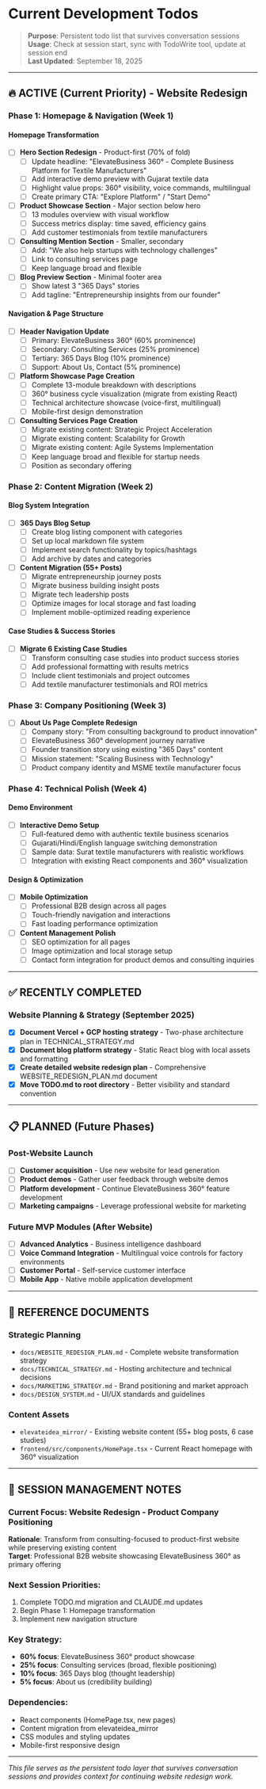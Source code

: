 # Current Development Todos

> **Purpose**: Persistent todo list that survives conversation sessions  
> **Usage**: Check at session start, sync with TodoWrite tool, update at session end  
> **Last Updated**: September 18, 2025

---

## 🔥 **ACTIVE (Current Priority) - Website Redesign**

### Phase 1: Homepage & Navigation (Week 1)
#### Homepage Transformation
- [ ] **Hero Section Redesign** - Product-first (70% of fold)
  - [ ] Update headline: "ElevateBusiness 360° - Complete Business Platform for Textile Manufacturers"
  - [ ] Add interactive demo preview with Gujarat textile data
  - [ ] Highlight value props: 360° visibility, voice commands, multilingual
  - [ ] Create primary CTA: "Explore Platform" / "Start Demo"
- [ ] **Product Showcase Section** - Major section below hero
  - [ ] 13 modules overview with visual workflow
  - [ ] Success metrics display: time saved, efficiency gains
  - [ ] Add customer testimonials from textile manufacturers
- [ ] **Consulting Mention Section** - Smaller, secondary
  - [ ] Add: "We also help startups with technology challenges"
  - [ ] Link to consulting services page
  - [ ] Keep language broad and flexible
- [ ] **Blog Preview Section** - Minimal footer area
  - [ ] Show latest 3 "365 Days" stories
  - [ ] Add tagline: "Entrepreneurship insights from our founder"

#### Navigation & Page Structure
- [ ] **Header Navigation Update**
  - [ ] Primary: ElevateBusiness 360° (60% prominence)
  - [ ] Secondary: Consulting Services (25% prominence)
  - [ ] Tertiary: 365 Days Blog (10% prominence)  
  - [ ] Support: About Us, Contact (5% prominence)
- [ ] **Platform Showcase Page Creation**
  - [ ] Complete 13-module breakdown with descriptions
  - [ ] 360° business cycle visualization (migrate from existing React)
  - [ ] Technical architecture showcase (voice-first, multilingual)
  - [ ] Mobile-first design demonstration
- [ ] **Consulting Services Page Creation**
  - [ ] Migrate existing content: Strategic Project Acceleration
  - [ ] Migrate existing content: Scalability for Growth
  - [ ] Migrate existing content: Agile Systems Implementation
  - [ ] Keep language broad and flexible for startup needs
  - [ ] Position as secondary offering

### Phase 2: Content Migration (Week 2)
#### Blog System Integration
- [ ] **365 Days Blog Setup**
  - [ ] Create blog listing component with categories
  - [ ] Set up local markdown file system
  - [ ] Implement search functionality by topics/hashtags
  - [ ] Add archive by dates and categories
- [ ] **Content Migration (55+ Posts)**
  - [ ] Migrate entrepreneurship journey posts
  - [ ] Migrate business building insight posts  
  - [ ] Migrate tech leadership posts
  - [ ] Optimize images for local storage and fast loading
  - [ ] Implement mobile-optimized reading experience

#### Case Studies & Success Stories  
- [ ] **Migrate 6 Existing Case Studies**
  - [ ] Transform consulting case studies into product success stories
  - [ ] Add professional formatting with results metrics
  - [ ] Include client testimonials and project outcomes
  - [ ] Add textile manufacturer testimonials and ROI metrics

### Phase 3: Company Positioning (Week 3)
- [ ] **About Us Page Complete Redesign**
  - [ ] Company story: "From consulting background to product innovation"
  - [ ] ElevateBusiness 360° development journey narrative
  - [ ] Founder transition story using existing "365 Days" content
  - [ ] Mission statement: "Scaling Business with Technology"
  - [ ] Product company identity and MSME textile manufacturer focus

### Phase 4: Technical Polish (Week 4)
#### Demo Environment
- [ ] **Interactive Demo Setup**
  - [ ] Full-featured demo with authentic textile business scenarios
  - [ ] Gujarati/Hindi/English language switching demonstration
  - [ ] Sample data: Surat textile manufacturers with realistic workflows
  - [ ] Integration with existing React components and 360° visualization

#### Design & Optimization
- [ ] **Mobile Optimization**
  - [ ] Professional B2B design across all pages
  - [ ] Touch-friendly navigation and interactions
  - [ ] Fast loading performance optimization
- [ ] **Content Management Polish**
  - [ ] SEO optimization for all pages
  - [ ] Image optimization and local storage setup
  - [ ] Contact form integration for product demos and consulting inquiries

---

## ✅ **RECENTLY COMPLETED**

### Website Planning & Strategy (September 2025)
- [x] **Document Vercel + GCP hosting strategy** - Two-phase architecture plan in TECHNICAL_STRATEGY.md
- [x] **Document blog platform strategy** - Static React blog with local assets and formatting
- [x] **Create detailed website redesign plan** - Comprehensive WEBSITE_REDESIGN_PLAN.md document
- [x] **Move TODO.md to root directory** - Better visibility and standard convention

---

## 📋 **PLANNED (Future Phases)**

### Post-Website Launch
- [ ] **Customer acquisition** - Use new website for lead generation
- [ ] **Product demos** - Gather user feedback through website demos
- [ ] **Platform development** - Continue ElevateBusiness 360° feature development
- [ ] **Marketing campaigns** - Leverage professional website for marketing

### Future MVP Modules (After Website)
- [ ] **Advanced Analytics** - Business intelligence dashboard
- [ ] **Voice Command Integration** - Multilingual voice controls for factory environments
- [ ] **Customer Portal** - Self-service customer interface
- [ ] **Mobile App** - Native mobile application development

---

## 📝 **REFERENCE DOCUMENTS**

### Strategic Planning
- `docs/WEBSITE_REDESIGN_PLAN.md` - Complete website transformation strategy
- `docs/TECHNICAL_STRATEGY.md` - Hosting architecture and technical decisions
- `docs/MARKETING_STRATEGY.md` - Brand positioning and market approach
- `docs/DESIGN_SYSTEM.md` - UI/UX standards and guidelines

### Content Assets
- `elevateidea_mirror/` - Existing website content (55+ blog posts, 6 case studies)
- `frontend/src/components/HomePage.tsx` - Current React homepage with 360° visualization

---

## 🎯 **SESSION MANAGEMENT NOTES**

### **Current Focus**: Website Redesign - Product Company Positioning
**Rationale**: Transform from consulting-focused to product-first website while preserving existing content  
**Target**: Professional B2B website showcasing ElevateBusiness 360° as primary offering

### **Next Session Priorities**:
1. Complete TODO.md migration and CLAUDE.md updates
2. Begin Phase 1: Homepage transformation
3. Implement new navigation structure

### **Key Strategy**:
- **60% focus**: ElevateBusiness 360° product showcase
- **25% focus**: Consulting services (broad, flexible positioning)  
- **10% focus**: 365 Days blog (thought leadership)
- **5% focus**: About us (credibility building)

### **Dependencies**: 
- React components (HomePage.tsx, new pages)
- Content migration from elevateidea_mirror
- CSS modules and styling updates
- Mobile-first responsive design

---

*This file serves as the persistent todo layer that survives conversation sessions and provides context for continuing website redesign work.*